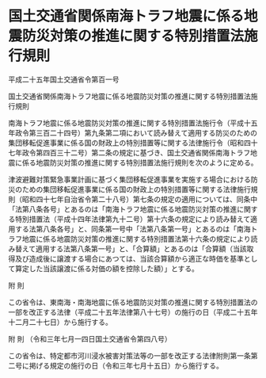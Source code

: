# 国土交通省関係南海トラフ地震に係る地震防災対策の推進に関する特別措置法施行規則

平成二十五年国土交通省令第百一号

国土交通省関係南海トラフ地震に係る地震防災対策の推進に関する特別措置法施行規則

南海トラフ地震に係る地震防災対策の推進に関する特別措置法施行令（平成十五年政令第三百二十四号）第九条第二項において読み替えて適用する防災のための集団移転促進事業に係る国の財政上の特別措置等に関する法律施行令（昭和四十七年政令第四百三十二号）第二条の規定に基づき、国土交通省関係南海トラフ地震に係る地震防災対策の推進に関する特別措置法施行規則を次のように定める。

津波避難対策緊急事業計画に基づく集団移転促進事業を実施する場合における防災のための集団移転促進事業に係る国の財政上の特別措置等に関する法律施行規則（昭和四十七年自治省令第二十八号）第七条の規定の適用については、同条中「法第八条各号」とあるのは「南海トラフ地震に係る地震防災対策の推進に関する特別措置法（平成十四年法律第九十二号）第十六条の規定により読み替えて適用する法第八条各号」と、同条第一号中「法第八条第一号」とあるのは「南海トラフ地震に係る地震防災対策の推進に関する特別措置法第十六条の規定により読み替えて適用する法第八条第一号」と、「合算額」とあるのは「合算額（当該取得及び造成後に譲渡する場合にあつては、当該合算額から適正な時価を基準として算定した当該譲渡に係る対価の額を控除した額）」とする。

附 則

この省令は、東南海・南海地震に係る地震防災対策の推進に関する特別措置法の一部を改正する法律（平成二十五年法律第八十七号）の施行の日（平成二十五年十二月二十七日）から施行する。

附 則 （令和三年七月一四日国土交通省令第四八号）

この省令は、特定都市河川浸水被害対策法等の一部を改正する法律附則第一条第二号に掲げる規定の施行の日（令和三年七月十五日）から施行する。
